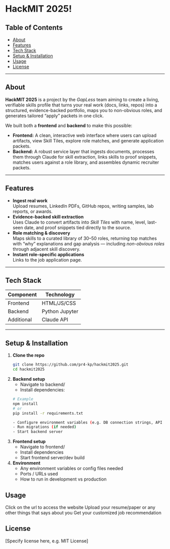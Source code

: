# HackMIT 2025!

## Table of Contents

- [About](#about)  
- [Features](#features)  
- [Tech Stack](#tech-stack)  
- [Setup & Installation](#setup--installation)  
- [Usage](#usage)  
- [License](#license)  

---


## About

**HackMIT 2025** is a project by the *GapLess* team aiming to create a living, verifiable skills profile that turns your real work (docs, links, repos) into a structured, evidence-backed portfolio, maps you to non-obvious roles, and generates tailored “apply” packets in one click.

We built both a **frontend** and **backend** to make this possible:  
- **Frontend:** A clean, interactive web interface where users can upload artifacts, view Skill Tiles, explore role matches, and generate application packets.  
- **Backend:** A robust service layer that ingests documents, processes them through Claude for skill extraction, links skills to proof snippets, matches users against a role library, and assembles dynamic recruiter packets.  

---

## Features
- **Ingest real work**  
  Upload resumes, LinkedIn PDFs, GitHub repos, writing samples, lab reports, or awards.
- **Evidence-backed skill extraction**  
  Uses Claude to convert artifacts into *Skill Tiles* with name, level, last-seen date, and proof snippets tied directly to the source.
- **Role matching & discovery**  
  Maps skills to a curated library of 30–50 roles, returning top matches with “why” explanations and gap analysis — including *non-obvious roles* through adjacent skill discovery.
- **Instant role-specific applications**  
  Links to the job application page.

---

## Tech Stack

| Component    | Technology |
|--------------|------------|
| Frontend     | HTML/JS/CSS |
| Backend      | Python Jupyter |
| Additional   | Claude API |

---

## Setup & Installation

1. **Clone the repo**  
   ```bash
   git clone https://github.com/pr4-kp/hackmit2025.git
   cd hackmit2025
2. **Backend setup**
    - Navigate to backend/
    - Install dependencies:
    ```bash
    # Example
    npm install
    # or
    pip install -r requirements.txt

    - Configure environment variables (e.g. DB connection strings, API keys)
    - Run migrations (if needed)
    - Start backend server
3. **Frontend setup**
    - Navigate to frontend/
    - Install dependencies
    - Start frontend server/dev build
4. **Environment**
    - Any environment variables or config files needed
    - Ports / URLs used
    - How to run in development vs production
## Usage

Click on the url to access the website
Upload your resume/paper or any other things that says about you
Get your customized job recommendation

## License

[Specify license here, e.g. MIT License]